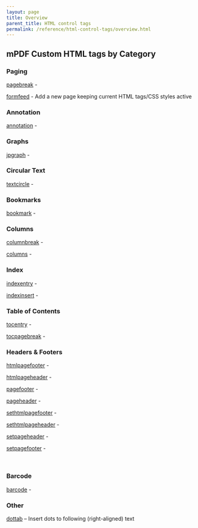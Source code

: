 ```yaml
---
layout: page
title: Overview
parent_title: HTML control tags
permalink: /reference/html-control-tags/overview.html
---
```


<div id="bpmbook" class="bpmbook" style="direction:ltr;">
<div class="topic_user_field">
<div id="U0">
<h2>mPDF Custom HTML tags by Category</h2>
<h3>Paging</h3>
<p><a href="/reference/html-control-tags/pagebreak.html">pagebreak</a> -</p>
<p><a href="/reference/html-control-tags/formfeed.html">formfeed</a> - Add a new page keeping current HTML tags/CSS styles active</p>
<h3>Annotation</h3>
<p><a href="/reference/html-control-tags/annotation.html">annotation</a> -</p>
<h3>Graphs</h3>
<p><a href="/reference/html-control-tags/jpgraph.html">jpgraph</a> -</p>
<h3>Circular Text</h3>
<p><a href="/reference/html-control-tags/textcircle.html">textcircle</a> -</p>
<h3>Bookmarks</h3>
<p><a href="/reference/html-control-tags/bookmark.html">bookmark</a> -</p>
<h3>Columns</h3>
<p><a href="/reference/html-control-tags/columnbreak.html">columnbreak</a> -</p>
<p><a href="/reference/html-control-tags/columns.html">columns</a> -</p>
<h3>Index</h3>
<p><a href="/reference/html-control-tags/indexentry.html">indexentry</a> -</p>
<p><a href="/reference/html-control-tags/indexinsert.html">indexinsert</a> -</p>
<h3>Table of Contents</h3>
<p><a href="/reference/html-control-tags/tocentry.html">tocentry</a> -</p>
<p><a href="/reference/html-control-tags/tocpagebreak.html">tocpagebreak</a> -</p>
<h3>Headers &amp; Footers</h3>
<p><a href="/reference/html-control-tags/htmlpagefooter.html">htmlpagefooter</a> -</p>
<p><a href="/reference/html-control-tags/htmlpageheader.html">htmlpageheader</a> -</p>
<p><a href="/reference/html-control-tags/pagefooter.html">pagefooter</a> -</p>
<p><a href="/reference/html-control-tags/pageheader.html">pageheader</a> -</p>
<p><a href="/reference/html-control-tags/sethtmlpagefooter.html">sethtmlpagefooter</a> -</p>
<p><a href="/reference/html-control-tags/sethtmlpageheader.html">sethtmlpageheader</a> -</p>
<p><a href="/reference/html-control-tags/setpageheader.html">setpageheader</a> -</p>
<p><a href="/reference/html-control-tags/setpagefooter.html">setpagefooter</a> -</p>
<p>&nbsp;</p>
<h3>Barcode</h3>
<p><a href="/reference/html-control-tags/barcode.html">barcode</a> -</p>
<h3>Other</h3>
<p><a href="/reference/html-control-tags/dottab.html">dottab</a> – Insert dots to following (right-aligned) text</p>
</div>
</div>

